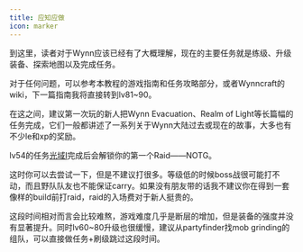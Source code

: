 ```yaml
---
title: 应知应做
icon: marker
---
```


到这里，读者对于Wynn应该已经有了大概理解，现在的主要任务就是练级、升级装备、探索地图以及完成任务。

对于任何问题，可以参考本教程的游戏指南和任务攻略部分，或者Wynncraft的wiki，下一篇指南我将直接转到lv81~90。

在这之间，建议第一次玩的新人把Wynn Evacuation、Realm of Light等长篇幅的任务完成，它们一般都讲述了一系列关于Wynn大陆过去或现在的故事，大多也有不少le和xp的奖励。

lv54的任务[光域I](/quests/lvl51-60/level%2054%20-%20realm%20of%20light%20i%20-%20the%20worm%20holes.html)完成后会解锁你的第一个Raid——NOTG。

这时你可以去尝试一下，但是不建议打很多。等级低的时候boss战很可能打不动，而且野队队友也不能保证carry。如果没有朋友带的话我不建议你在得到一套像样的build前打raid，raid的入场费对于新人挺贵的。

这段时间相对而言会比较难熬，游戏难度几乎是断层的增加，但是装备的强度并没有显著提升。同时lv60~80升级也很缓慢，建议从partyfinder找mob grinding的组队，可以直接做任务+刷级跳过这段时间。
